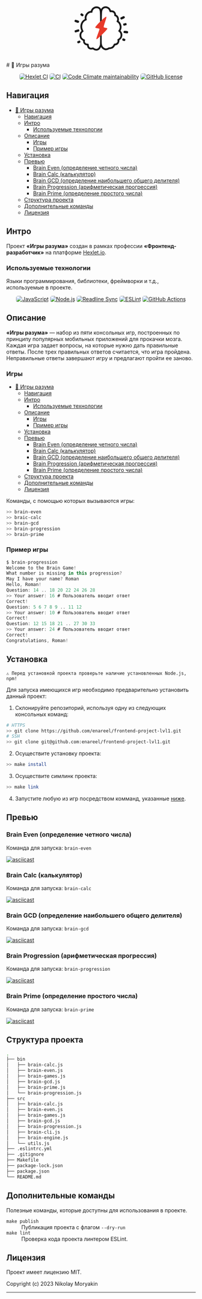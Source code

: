 <p align="center"><?xml version="1.0" ?><svg width="150" height="150" viewBox="0 0 256 256" xmlns="http://www.w3.org/2000/svg"><g><path d="m123.48 66.47c.43 12.92 1.59 125.78.28 133.63-1.18 7.07-5.7 19.84-14.33 21.18s-14.23-5.15-16.82-6-9.75 3.53-15.41-.34-4.42-14-6-15.72-10.34.31-14.54-5.49-.55-12-1.88-13.68-14.27-3.2-16.1-16.75c-2.08-15.55 10.39-18.59 10.32-21.01s-10.34-15.65-5.14-31.91 18.88-18 19.68-19.46-5.46-10.42 2.78-23.34 20.13-9.43 21.82-10.58-.29-6.24 5.44-13.45c5.29-6.66 15.41-8.3 22.72-4.09 6.63 3.86 6.75 14.09 7.18 27.01z" fill="#191919"/><path d="m107.06 229.47c-7.58 0-13.08-3.77-16.23-5.93l-.08-.05-.37.08c-3.87.89-11.08 2.54-17.69-2-5.94-4.06-7.45-10.76-8.16-15.52-4.21-.54-10.23-1.95-14.32-7.6a19.73 19.73 0 0 1 -3.53-13.45c-14-6.82-15.38-16.75-15.9-20.62-1.78-13.08 4.22-20.23 8.64-24.05-3-6.52-7.6-18.54-3.18-32.38a35.26 35.26 0 0 1 18.21-21.54c-.93-5.35-1-13.53 5.12-23.13 7-10.91 16.37-13.24 22.25-13.77a28 28 0 0 1 5.49-10.9c7.65-9.62 22.13-12.28 33-6 10.26 5.87 10.69 18.75 11.13 32.39v1.22c.32 9.58 1.72 126 .18 135.21-1.93 11.61-8.59 25.85-21 27.78a23.41 23.41 0 0 1 -3.56.26zm-15.22-22.24a10.49 10.49 0 0 1 3.15.46 18.08 18.08 0 0 1  4.88 2.65c3 2.07 5.38 3.5 8.34 3 2.71-.42 6.51-7.65 7.67-14.59 1.12-8.18.09-117.61-.39-132.05v-1.23c-.26-7.84-.57-17.6-3.14-19.08-4-2.31-9.72-1.33-12.47 2.13a12.18 12.18 0 0 0 -2.88 6.92c-.29 2.06-.82 5.89-4.46 8.28-2.31 1.52-4.68 1.56-6.77 1.6-3.84.07-8.62.17-12.7 6.56-4.33 6.79-3 11.49-2.16 14.6.57 2.05 1.43 5.15-.39 8.38-1.53 2.71-3.92 3.7-6 4.57-3.76 1.56-10 4.17-13 13.39-3 9.53 1 17.82 3.41 22.77 1.19 2.44 2.05 4.21 2.11 6.48.13 4.75-3.3 7.38-5.35 9-3 2.34-5.92 4.54-5 11.25.73 5.41 4.22 7.26 8.71 9.12 2.06.85 4.18 1.73 5.8 3.82 2.53 3.28 2 6.92 1.7 9.33s-.4 3.54.33 4.55c.61.84 3.27 1.11 5 1.28 2.83.28 6.36.63 9 3.56 2.16 2.41 2.55 5.27 3 8.3.2 1.48.73 5.4 1.59 6.16.82.56 3.37 0 5.06-.42a22.44 22.44 0 0 1 4.96-.79z" fill="#191919"/></g><g><path d="m132.29 63.82c-.67 13-1.88 126.42-.7 134.33 1.06 7.12 3 15.1 13.59 20.24 8 3.88 15.62-2.43 18.13-3.25s8.51.27 14.32-3.53 8.34-12.3 9.92-13.19 9.23-.12 13.6-5.89.8-11.79 1.3-13.67 11.92-4.1 14.06-16.43c2.64-15.17-9.72-19.26-10.06-21.31s9.28-9.24 6.29-23.55c-3.27-15.63-13.39-17.49-14.16-19.42s5.16-6.87 2.08-15.8-11-8.73-12.16-10.66 1.67-6.79-3.18-12.79c-5.05-6.25-15.3-3.09-17-4s-1.66-7.15-7.53-13.37c-4.6-4.87-14.63-7.39-21.29-1.73-5.91 5-6.5 11.04-7.21 24.02z" fill="#191919"/><path d="m150.54 227.64a20 20 0 0 1 -8.87-2.06c-15.19-7.4-17.09-20.14-18-26.26-1.36-9.09 0-124.6.62-135.93.64-12.4 1.15-22.19 10-29.72 10-8.48 24.76-5.64 32.29 2.33a32.91 32.91 0 0 1 6.82 10.88c5.06-.13 12.83.44 18.12 7a20.39 20.39 0 0 1 4.76 12.84 21.51 21.51 0 0 1  11.93 13 22.48 22.48 0 0 1 -.07 15.47c4.24 3.19 10 9.12 12.41 20.72a32.1 32.1 0 0 1 -3.95 23.62c4.37 4.12 10 11.67 7.77 24.26-1.86 10.66-8.76 16.09-13.29 18.88a19.24 19.24 0 0 1 -3.58 14.67c-4.63 6.12-11.19 7.64-15.16 8.27-1.88 3.5-5 9.16-10.36 12.67-5.8 3.79-11.56 4.18-15 4.41l-1.24.09-.79.42c-2.73 1.54-8.05 4.44-14.41 4.44zm-1.91-183.1a6 6 0 0 0 -4 1.34c-3.07 2.6-3.72 5.35-4.4 18.35s-1.75 124.77-.73 132.77c.91 6.13 2.11 10.76 9.18 14.2 2.42 1.18 5.34-.21 8.63-2a20.77 20.77 0 0 1 3.52-1.65 20.52 20.52 0 0 1  5.09-.78c2.47-.17 5-.34 7.32-1.84 2.07-1.35 3.91-4.79 5.14-7.06 1.43-2.66 2.66-5 5.25-6.41a13.88 13.88 0 0 1 5.14-1.45c2.7-.38 4.86-.79 6-2.29.77-1 .71-2 .15-4.61a12.82 12.82 0 0 1 -.19-6.32c1-3.75 3.92-5.39 6.26-6.7 3.82-2.15 6.81-4.18 7.65-9 1.17-6.75-2-9.24-5.1-11.64-1.85-1.44-4.38-3.42-5-7s1.25-6.44 2.74-8.63c2.15-3.15 5.1-7.47 3.61-14.59-1.76-8.43-5.68-10.87-8.53-12.65-1.82-1.13-4.08-2.54-5.23-5.47-1.54-3.89.09-7.26 1.06-9.28 1.06-2.2 1.9-3.94.89-6.86-.89-2.58-2.32-3.27-5-4.35-2-.81-4.76-1.93-6.49-4.83a12.23 12.23 0 0 1 -1.37-7.34c.11-1.92.16-2.88-1.15-4.5-1-1.29-5-1.07-7.14-1-2.56.14-5 .28-7.46-1.07-3.35-1.82-4.45-4.92-5.33-7.42a19.12 19.12 0 0 0 -4.14-7.46 9.53 9.53 0 0 0 -6.36-2.46z" fill="#191919"/></g><g><path d="m123.48 66.47c.43 12.92 1.59 125.78.28 133.63-1.18 7.07-5.7 19.84-14.33 21.18s-14.23-5.15-16.82-6-9.75 3.53-15.41-.34-4.42-14-6-15.72-10.34.31-14.54-5.49-.55-12-1.88-13.68-14.27-3.2-16.1-16.75c-2.08-15.55 10.39-18.59 10.32-21.01s-10.34-15.65-5.14-31.91 18.88-18 19.68-19.46-5.46-10.42 2.78-23.34 20.13-9.43 21.82-10.58-.29-6.24 5.44-13.45c5.29-6.66 15.41-8.3 22.72-4.09 6.63 3.86 6.75 14.09 7.18 27.01z" fill="#fff"/></g><g><path d="m132.29 63.82c-.67 13-1.88 126.42-.7 134.33 1.06 7.12 3 15.1 13.59 20.24 8 3.88 15.62-2.43 18.13-3.25s8.51.27 14.32-3.53 8.34-12.3 9.92-13.19 9.23-.12 13.6-5.89.8-11.79 1.3-13.67 11.92-4.1 14.06-16.43c2.64-15.17-9.72-19.26-10.06-21.31s9.28-9.24 6.29-23.55c-3.27-15.63-13.39-17.49-14.16-19.42s5.16-6.87 2.08-15.8-11-8.73-12.16-10.66 1.67-6.79-3.18-12.79c-5.05-6.25-15.3-3.09-17-4s-1.66-7.15-7.53-13.37c-4.6-4.87-14.63-7.39-21.29-1.73-5.91 5-6.5 11.04-7.21 24.02z" fill="#fff"/></g><g><path d="m152.16 76c-4.5-3.15-51.77 44.84-50.25 48.77s16.93 3.7 19 6.09-16.74 44.47-13.25 47.2c2.62 2 49.83-44.23 49.13-48.38s-13.36-3.37-16.13-6 14.72-45.41 11.5-47.68z" fill="#e83a2a"/></g><path d="m11.15 147.17c2.17 0 15.49-3.55 17.67-4.89s-.4-8.91-2.07-9.25-15.75 3.73-17.67 4.89-.08 9.28 2.07 9.25z" fill="#191919"/><path d="m8.36 97.94c-1.7-1.74.58-8.44 3.17-8.47s14.95 4.09 16.47 5.53-.27 8.17-3.17 8.47-14.6-3.62-16.47-5.53z" fill="#191919"/><path d="m34.5 67.22c-1.09-2.18 3.14-7.85 5.61-7.09s7.89 4.87 8.79 6.68-2.76 7.69-5.61 7.09-7.59-4.3-8.79-6.68z" fill="#191919"/><path d="m24 196.51c-2.43-.12-5.31-6.58-3.44-8.37s8-4.47 10.13-4.4 5.36 6.17 3.44 8.37-7.5 4.52-10.13 4.4z" fill="#191919"/><path d="m241.72 104.39c-1.64-.17-10.78 1.87-12.52 3s .88 8.66 2.11 9.14 11-2 12.52-3-.47-8.97-2.11-9.14z" fill="#191919"/><path d="m219.86 88.45c-2.43-.09-5.38-6.52-3.52-8.33s13.66-7.32 15.74-7.26 5.57 5.83 3.67 8-13.22 7.68-15.89 7.59z" fill="#191919"/><path d="m250 142c2.06 1.29 1.41 8.34-1.1 9s-15.49-.47-17.27-1.56-1.65-8 1.1-9 15.01.13 17.27 1.56z" fill="#191919"/><path d="m238.12 177.63c1.72 1.72-.52 8.44-3.11 8.49s-8.52-2.18-10-3.64.21-8.17 3.11-8.49 8.11 1.75 10 3.64z" fill="#191919"/></svg></p>
# 🧠 Игры разума

<p align="center">
  <a href="https://github.com/enareel/frontend-project-lvl1/actions/workflows/hexlet-check.yml"><img alt="Hexlet CI" src="https://img.shields.io/github/actions/workflow/status/enareel/frontend-project-lvl1/hexlet-check.yml?style=for-the-badge&logo=github&label=Hexlet%20CI" style="border-radius: 5px;"></a>
  <a href="https://github.com/enareel/frontend-project-lvl1/actions/workflows/project-check.yml"><img alt="CI" src="https://img.shields.io/github/actions/workflow/status/enareel/frontend-project-lvl1/hexlet-check.yml?style=for-the-badge&logo=github&label=CI" style="border-radius: 5px;"></a>
  <a href="https://codeclimate.com/github/enareel/frontend-project-lvl1/maintainability"><img alt="Code Climate maintainability" src="https://img.shields.io/codeclimate/maintainability/enareel/frontend-project-lvl1?style=for-the-badge&logo=codeclimate" style="border-radius: 5px;"></a>
  <a href="https://opensource.org/licenses/MIT"><img alt="GitHub license" src="https://img.shields.io/github/license/enareel/frontend-project-lvl1?style=for-the-badge&logo=" style="border-radius: 5px;"></a>
</p>

## Навигация

- [🧠 Игры разума](#-игры-разума)
  - [Навигация](#навигация)
  - [Интро](#интро)
    - [Используемые технологии](#используемые-технологии)
  - [Описание](#описание)
    - [Игры](#игры)
    - [Пример игры](#пример-игры)
  - [Установка](#установка)
  - [Превью](#превью)
    - [Brain Even (определение четного числа)](#brain-even-определение-четного-числа)
    - [Brain Calc (калькулятор)](#brain-calc-калькулятор)
    - [Brain GCD (определение наибольшего общего делителя)](#brain-gcd-определение-наибольшего-общего-делителя)
    - [Brain Progression (арифметическая прогрессия)](#brain-progression-арифметическая-прогрессия)
    - [Brain Prime (определение простого числа)](#brain-prime-определение-простого-числа)
  - [Структура проекта](#структура-проекта)
  - [Дополнительные команды](#дополнительные-команды)
  - [Лицензия](#лицензия)

## Интро

Проект **«Игры разума»** создан в рамках профессии **«Фронтенд-разработчик»** на платформе [Hexlet.io](https://ru.hexlet.io).

### Используемые технологии

Языки программирования, библиотеки, фреймворки и т.д., используемые в проекте.

<p align="center">
  <a href="https://github.com/enareel/frontend-project-lvl1/actions/workflows/hexlet-check.yml"><img alt="JavaScript" src="https://img.shields.io/badge/JavaScript-323330?style=for-the-badge&logo=javascript&logoColor=F7DF1E" style="border-radius: 5px;"></a>
  <a href="https://github.com/enareel/frontend-project-lvl1/actions/workflows/hexlet-check.yml"><img alt="Node.js" src="https://img.shields.io/badge/Node.js-43853D?style=for-the-badge&logo=node.js&logoColor=white" style="border-radius: 5px;"></a>
  <a href="https://github.com/anseki/readline-sync"><img alt="Readline Sync" src="https://img.shields.io/badge/ReadlineSync-181818?style=for-the-badge&logo=slashdot&logoColor=white" style="border-radius: 5px;"></a>
  <a href="https://github.com/eslint/eslint"><img alt="ESLint" src="https://img.shields.io/badge/eslint-3A33D1?style=for-the-badge&logo=eslint&logoColor=white" style="border-radius: 5px;"></a>
  <a href="https://docs.github.com/ru/actions"><img alt="GitHub Actions" src="https://img.shields.io/badge/GitHub_Actions-2088FF?style=for-the-badge&logo=github-actions&logoColor=white" style="border-radius: 5px;"></a>
</p>

## Описание

**«Игры разума»** — набор из пяти консольных игр, построенных по принципу популярных мобильных приложений для прокачки мозга. Каждая игра задает вопросы, на которые нужно дать правильные ответы. После трех правильных ответов считается, что игра пройдена. Неправильные ответы завершают игру и предлагают пройти ее заново.

### Игры

- [🧠 Игры разума](#-игры-разума)
  - [Навигация](#навигация)
  - [Интро](#интро)
    - [Используемые технологии](#используемые-технологии)
  - [Описание](#описание)
    - [Игры](#игры)
    - [Пример игры](#пример-игры)
  - [Установка](#установка)
  - [Превью](#превью)
    - [Brain Even (определение четного числа)](#brain-even-определение-четного-числа)
    - [Brain Calc (калькулятор)](#brain-calc-калькулятор)
    - [Brain GCD (определение наибольшего общего делителя)](#brain-gcd-определение-наибольшего-общего-делителя)
    - [Brain Progression (арифметическая прогрессия)](#brain-progression-арифметическая-прогрессия)
    - [Brain Prime (определение простого числа)](#brain-prime-определение-простого-числа)
  - [Структура проекта](#структура-проекта)
  - [Дополнительные команды](#дополнительные-команды)
  - [Лицензия](#лицензия)

Команды, с помощью которых вызываются игры:

```bash
>> brain-even
>> braic-calc
>> brain-gcd
>> brain-progression
>> brain-prime
```

### Пример игры

```javascript
$ brain-progression
Welcome to the Brain Game!
What number is missing in this progression?
May I have your name? Roman
Hello, Roman!
Question: 14 .. 18 20 22 24 26 28
>> Your answer: 16 # Пользователь вводит ответ
Correct!
Question: 5 6 7 8 9 .. 11 12
>> Your answer: 10 # Пользователь вводит ответ
Correct!
Question: 12 15 18 21 .. 27 30 33
>> Your answer: 24 # Пользователь вводит ответ
Correct!
Congratulations, Roman!
```

## Установка

```
⚠️ Перед установкой проекта проверьте наличие установленных Node.js, npm!
```

Для запуска имеющихся игр необходимо предварительно установить данный проект:

1. Склонируйте репозиторий, используя одну из следующих консольных команд:

```bash
# HTTPS
>> git clone https://github.com/enareel/frontend-project-lvl1.git
# SSH
>> git clone git@github.com:enareel/frontend-project-lvl1.git
```

2. Осуществите установку проекта:

```bash
>> make install
```

3. Осуществите симлинк проекта:

```bash
>> make link
```

4. Запустите любую из игр посредством комманд, указанные [ниже](#превью).

## Превью

### Brain Even (определение четного числа)

Команда для запуска: `brain-even`

[![asciicast](https://asciinema.org/a/o5j0wp7Tj1nrTP66UFFWXjhea.svg)](https://asciinema.org/a/o5j0wp7Tj1nrTP66UFFWXjhea)

### Brain Calc (калькулятор)

Команда для запуска: `brain-calc`

[![asciicast](https://asciinema.org/a/kwIcakbm7YakpMBz1xKVqkQhY.svg)](https://asciinema.org/a/kwIcakbm7YakpMBz1xKVqkQhY)

### Brain GCD (определение наибольшего общего делителя)

Команда для запуска: `brain-gcd`

[![asciicast](https://asciinema.org/a/IV8xAxXHVH6tgRqutYUqJOQKQ.svg)](https://asciinema.org/a/IV8xAxXHVH6tgRqutYUqJOQKQ)

### Brain Progression (арифметическая прогрессия)

Команда для запуска: `brain-progression`

[![asciicast](https://asciinema.org/a/Cr65rW6s2ihywAtZ8lJ7TutAm.svg)](https://asciinema.org/a/Cr65rW6s2ihywAtZ8lJ7TutAm)

### Brain Prime (определение простого числа)

Команда для запуска: `brain-prime`

[![asciicast](https://asciinema.org/a/OmqVh4M7TY34let7Oxacr5JaI.svg)](https://asciinema.org/a/OmqVh4M7TY34let7Oxacr5JaI)

## Структура проекта

```bash
.
├── bin
│   ├── brain-calc.js
│   ├── brain-even.js
│   ├── brain-games.js
│   ├── brain-gcd.js
│   ├── brain-prime.js
│   └── brain-progression.js
├── src
│   ├── brain-calc.js
│   ├── brain-even.js
│   ├── brain-games.js
│   ├── brain-gcd.js
│   ├── brain-progression.js
│   ├── brain-cli.js
│   ├── brain-engine.js
│   └── utils.js
├── .eslintrc.yml
├── .gitignore
├── Makefile
├── package-lock.json
├── package.json
└── README.md
```

## Дополнительные команды

Полезные команды, которые доступны для использования в проекте.

<dl>
    <dt><code>make publish</code></dt>
    <dd>Публикация проекта с флагом <code>--dry-run</code></dd>
    <dt><code>make lint</code></dt>
    <dd>Проверка кода проекта линтером ESLint.</dd>
</dl>

## Лицензия

Проект имеет лицензию MIT.

Copyright (c) 2023 Nikolay Moryakin

---
